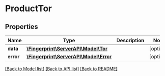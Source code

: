 # ProductTor

## Properties
Name | Type | Description | Notes
------------ | ------------- | ------------- | -------------
**data** | [**\Fingerprint\ServerAPI\Model\Tor**](Tor.md) |  | [optional] 
**error** | [**\Fingerprint\ServerAPI\Model\Error**](Error.md) |  | [optional] 

[[Back to Model list]](../../README.md#documentation-for-models) [[Back to API list]](../../README.md#documentation-for-api-endpoints) [[Back to README]](../../README.md)

